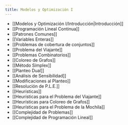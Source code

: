 ```yaml
---
title: Modelos y Optimización I
---
```

- [[Modelos y Optimización I/Introducción|Introducción]]
- [[Programación Lineal Continua]]
- [[Patrones Comunes]]
- [[Variables Enteras]]
- [[Problemas de cobertura de conjuntos]]
- [[Problema del Viajante]]
- [[Problemas Combinatorios]]
- [[Coloreo de Grafos]]
- [[Método Símplex]]
- [[Planteo Dual]]
- [[Análisis de Sensibilidad]]
- [[Modificaciones al Planteo]]
- [[Resolución de P.L.E.]]
- [[Heurísticas]]
- [[Heurísticas para el Problema del Viajante]]
- [[Heurísticas para Coloreo de Grafos]]
- [[Heurísticas para el Problema de la Mochila]]
- [[Complejidad de Problemas]]
- [[Complejidad de Programación Lineal]]
